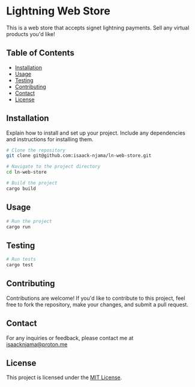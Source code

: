 # Lightning Web Store

This is a web store that accepts signet lightning payments. Sell any virtual products you'd like!

## Table of Contents

- [Installation](#installation)
- [Usage](#usage)
- [Testing](#testing)
- [Contributing](#contributing)
- [Contact](#contact)
- [License](#license)

## Installation

Explain how to install and set up your project. Include any dependencies and instructions for installing them.

```sh
# Clone the repository
git clone git@github.com:isaack-njama/ln-web-store.git

# Navigate to the project directory
cd ln-web-store

# Build the project
cargo build
```

## Usage

```sh
# Run the project
cargo run
```

## Testing

```sh
# Run tests
cargo test
```

## Contributing

Contributions are welcome! If you'd like to contribute to this project, feel free to fork the repository, make your changes, and submit a pull request.

## Contact

For any inquiries or feedback, please contact me at <isaacknjama@proton.me>

## License

This project is licensed under the [MIT License](LICENSE).

